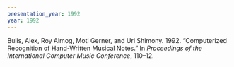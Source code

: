 ```yaml
---
presentation_year: 1992
year: 1992
---
```


Bulis, Alex, Roy Almog, Moti Gerner, and Uri Shimony. 1992. “Computerized Recognition of Hand-Written Musical Notes.” In <i>Proceedings of the International Computer Music Conference</i>, 110–12.